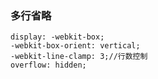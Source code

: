 ### 多行省略 ###  
	display: -webkit-box;
	-webkit-box-orient: vertical;
	-webkit-line-clamp: 3;//行数控制
	overflow: hidden;